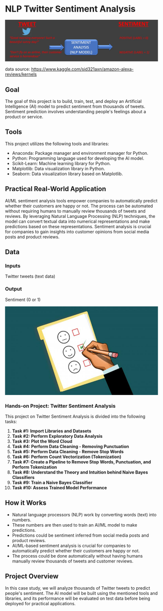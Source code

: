 # NLP Twitter Sentiment Analysis

![NLP Twitter Sentiment Analysis](https://github.com/MB-Shihab-Aaqil-Ahamed/Machine-Learning-Projects/blob/master/NLP%20Twitter%20Sentiment%20Analysis/Images/Model.jpg)

data source: https://www.kaggle.com/sid321axn/amazon-alexa-reviews/kernels

## Goal
The goal of this project is to build, train, test, and deploy an Artificial Intelligence (AI) model to predict sentiment from thousands of tweets. Sentiment prediction involves understanding people's feelings about a product or service.

## Tools
This project utilizes the following tools and libraries:
- Anaconda: Package manager and environment manager for Python.
- Python: Programming language used for developing the AI model.
- Scikit-Learn: Machine learning library for Python.
- Matplotlib: Data visualization library in Python.
- Seaborn: Data visualization library based on Matplotlib.

## Practical Real-World Application
AI/ML sentiment analysis tools empower companies to automatically predict whether their customers are happy or not. The process can be automated without requiring humans to manually review thousands of tweets and reviews. By leveraging Natural Language Processing (NLP) techniques, the model can convert textual data into numerical representations and make predictions based on these representations. Sentiment analysis is crucial for companies to gain insights into customer opinions from social media posts and product reviews.

## Data
### Inputs
Twitter tweets (text data)

### Output
Sentiment (0 or 1)

![Sentiment Analysis](https://github.com/MB-Shihab-Aaqil-Ahamed/Machine-Learning-Projects/blob/master/NLP%20Twitter%20Sentiment%20Analysis/Images/Sentiment.jpg)

### Hands-on Project: Twitter Sentiment Analysis

This project on Twitter Sentiment Analysis is divided into the following tasks:

1. **Task #1: Import Libraries and Datasets**
2. **Task #2: Perform Exploratory Data Analysis**
3. **Task #3: Plot the Word Cloud**
4. **Task #4: Perform Data Cleaning - Removing Punctuation**
5. **Task #5: Perform Data Cleaning - Remove Stop Words**
6. **Task #6: Perform Count Vectorization (Tokenization)**
7. **Task #7: Create a Pipeline to Remove Stop Words, Punctuation, and Perform Tokenization**
8. **Task #8: Understand the Theory and Intuition behind Naive Bayes Classifiers**
9. **Task #9: Train a Naive Bayes Classifier**
10. **Task #10: Assess Trained Model Performance**

## How it Works
- Natural language processors (NLP) work by converting words (text) into numbers.
- These numbers are then used to train an Al/ML model to make predictions.
- Predictions could be sentiment inferred from social media posts and product reviews.
- AI/ML-based sentiment analysis is crucial for companies to automatically predict whether their customers are happy or not.
- The process could be done automatically without having humans manually review thousands of tweets and customer reviews.

## Project Overview
In this case study, we will analyze thousands of Twitter tweets to predict people's sentiment. The AI model will be built using the mentioned tools and libraries, and its performance will be evaluated on test data before being deployed for practical applications.
